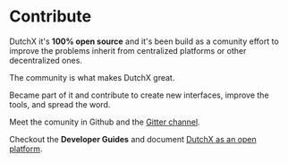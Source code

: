 # Contribute
DutchX it's **100% open source** and it's been build as a comunity effort to improve
the problems inherit from centralized platforms or other decentralized ones.

The community is what makes DutchX great.

Became part of it and contribute to create new interfaces, improve the tools, 
and spread the word.

Meet the comunity in Github and the [Gitter channel](https://gitter.im/gnosis/DutchX).

Checkout the **Developer Guides** and document 
[DutchX as an open platform](dutchx-as-an-open-platform.html).